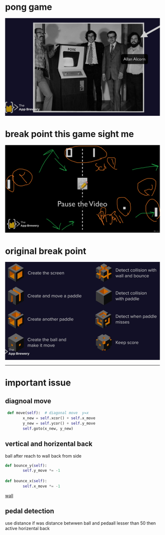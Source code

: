 # pong game

![pong](https://raw.githubusercontent.com/wer340/python-angelayu/main/day-22/image/pong.png)

# break point this  game    sight me 

![me](https://raw.githubusercontent.com/wer340/python-angelayu/main/day-22/image/my_broken.png)

# original break point 
![origin](https://raw.githubusercontent.com/wer340/python-angelayu/main/day-22/image/breakPoint.png)

-----

# important issue

## diagnoal move 
```python 
 def move(self):  # diagonal move  y=x
        x_new = self.xcor() + self.x_move
        y_new = self.ycor() + self.y_move
        self.goto(x_new, y_new)
```

## vertical and horizental back 

ball after reach to wall back from side   

```python
def bounce_y(self):
        self.y_move *= -1

def bounce_x(self):
        self.x_move *= -1
 ```
 [wall](https://raw.githubusercontent.com/wer340/python-angelayu/main/day-22/image/detect_paddle_des.png)
 
 ## pedal detection
 use distance if was distance betwwen ball and pedaall lesser than 50 then active horizental back
